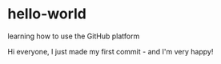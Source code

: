 # hello-world
learning how to use the GitHub platform

Hi everyone, I just made my first commit - and I'm very happy!
